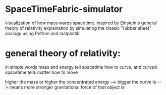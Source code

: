 # SpaceTimeFabric-simulator
visualization of how mass warps spacetime, inspired by Einstein's general theory of relativity
explaination by simulating the classic "rubber sheet" analogy using Python and matplotlib

# general theory of relativity:
in simple words mass and energy tell spacetime how to curve, and curved spacetime tells matter how to move

higher the mass or higher the concentrated energy --> bigger the curve is --> means more stronger gravitational force of that object is
